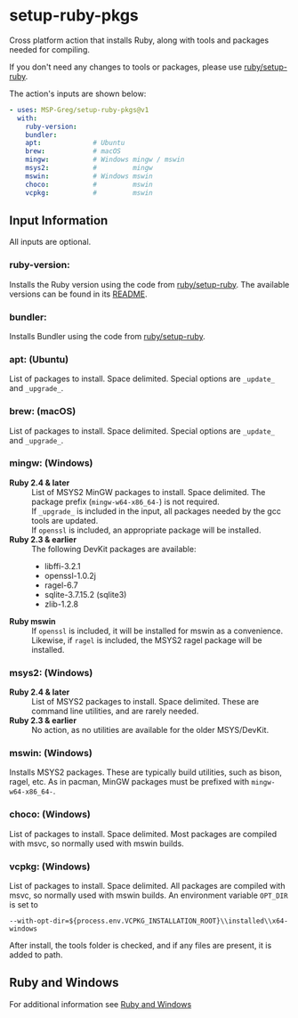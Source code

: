 [ruby/setup-ruby]:https://github.com/ruby/setup-ruby

# setup-ruby-pkgs

Cross platform action that installs Ruby, along with tools and packages needed for compiling.

If you don't need any changes to tools or packages, please use [ruby/setup-ruby].

The action's inputs are shown below:

```yaml
- uses: MSP-Greg/setup-ruby-pkgs@v1
  with:
    ruby-version:
    bundler:
    apt:             # Ubuntu
    brew:            # macOS
    mingw:           # Windows mingw / mswin
    msys2:           #         mingw
    mswin:           # Windows mswin
    choco:           #         mswin
    vcpkg:           #         mswin
```

## Input Information

All inputs are optional.

### ruby-version:

Installs the Ruby version using the code from [ruby/setup-ruby].  The available versions can be found in its [README](https://github.com/ruby/setup-ruby/blob/master/README.md#supported-versions).

### bundler:

Installs Bundler using the code from [ruby/setup-ruby].

### apt: (Ubuntu)

List of packages to install.  Space delimited. Special options are `_update_` and `_upgrade_`.

### brew: (macOS)

List of packages to install.  Space delimited. Special options are `_update_` and `_upgrade_`.

### mingw: (Windows)

<dl>
  <dt><b>Ruby 2.4 & later</b></dt>
  <dd>List of MSYS2 MinGW packages to install.
    Space delimited.  The package prefix (<code>mingw-w64-x86_64-</code>) is not required.<br/>If <code>_upgrade_</code> is included in the input, all packages needed by the gcc tools are updated.<br/>If <code>openssl</code> is included, an appropriate package will be installed.
  </dd>
  <dt><b>Ruby 2.3 & earlier</b></dt>
  <dd>The following DevKit packages are available:
    <ul>
      <li>libffi-3.2.1</li>
      <li>openssl-1.0.2j</li>
      <li>ragel-6.7</li>
      <li>sqlite-3.7.15.2  (sqlite3)</li>
      <li>zlib-1.2.8</li>
    </ul>
  </dd>
  <dt><b>Ruby mswin</b></dt>
  <dd>If <code>openssl</code> is included, it will be installed for mswin as a convenience.<br/>Likewise, if <code>ragel</code> is included, the MSYS2 ragel package will be installed.
</dl>

### msys2: (Windows)

<dl>
  <dt><b>Ruby 2.4 & later</b></dt>
  <dd>List of MSYS2 packages to install.  Space delimited.  These are command line utilities, and are rarely needed.
  </dd>
  <dt><b>Ruby 2.3 & earlier</b></dt>
  <dd>No action, as no utilities are available for the older MSYS/DevKit.</dd>
</dl>

### mswin: (Windows)

Installs MSYS2 packages.  These are typically build utilities, such as bison, ragel, etc.  As in pacman, MinGW packages must be prefixed with `mingw-w64-x86_64-`.

### choco: (Windows)

List of packages to install.  Space delimited.  Most packages are compiled with msvc, so normally used with mswin builds.

### vcpkg: (Windows)

List of packages to install.  Space delimited.  All packages are compiled with msvc, so normally used with mswin builds.  An environment variable `OPT_DIR` is set to
```
--with-opt-dir=${process.env.VCPKG_INSTALLATION_ROOT}\\installed\\x64-windows
```

After install, the tools folder is checked, and if any files are present, it is added to path.

## Ruby and Windows

For additional information see [Ruby and Windows](Ruby_and_Windows.md)
